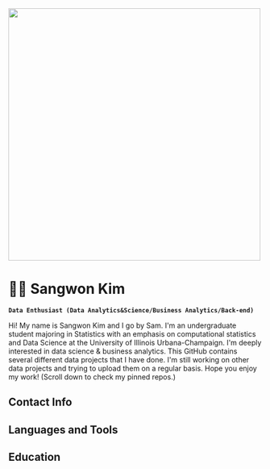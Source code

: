 <img height = "500" src = "https://map.illinois.edu/webservices/images/map/header_map.jpg" />

# :man_technologist: Sangwon Kim 

**`Data Enthusiast (Data Analytics&Science/Business Analytics/Back-end)`**

Hi! My name is Sangwon Kim and I go by Sam. I'm an undergraduate student majoring in Statistics with an emphasis on computational statistics and Data Science at the University of Illinois Urbana-Champaign. I'm deeply interested in data science & business analytics. This GitHub contains several different data projects that I have done. I'm still working on other data projects and trying to upload them on a regular basis. Hope you enjoy my work! (Scroll down to check my pinned repos.)


## Contact Info

## Languages and Tools

## Education

